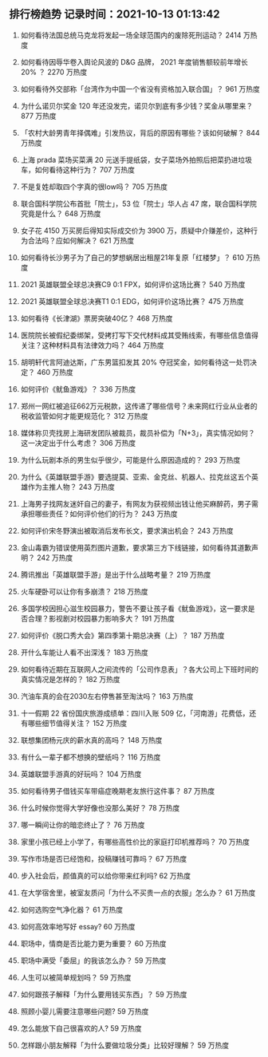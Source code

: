 
## 排行榜趋势 记录时间：2021-10-13 01:13:42
  
  1. 如何看待法国总统马克龙将发起一场全球范围内的废除死刑运动？ 2414 万热度
    
  2. 如何看待因辱华卷入舆论风波的 D&G 品牌， 2021 年度销售额较前年增长 20% ？ 2270 万热度
    
  3. 如何看待外交部称「台湾作为中国一个省没有资格加入联合国」？ 961 万热度
    
  4. 为什么诺贝尔奖金 120 年还没发完，诺贝尔到底有多少钱？奖金从哪里来？ 877 万热度
    
  5. 「农村大龄男青年择偶难」引发热议，背后的原因有哪些？该如何破解？ 844 万热度
    
  6. 上海 prada 菜场买菜满 20 元送手提纸袋，女子菜场外拍照后把菜扔进垃圾车，如何看待这种行为？ 707 万热度
    
  7. 不是复姓却取四个字真的很low吗？ 705 万热度
    
  8. 联合国科学院公布首批「院士」，53 位「院士」华人占 47 席，联合国科学院究竟是什么？ 648 万热度
    
  9. 女子花 4150 万买房后得知实际成交价为 3900 万，质疑中介赚差价，这种行为合法吗？应如何解决？ 621 万热度
    
  10. 如何看待长沙男子为了自己的梦想蜗居出租屋21年复原「红楼梦」？ 610 万热度
    
  11. 2021 英雄联盟全球总决赛C9 0:1 FPX，如何评价这场比赛？ 540 万热度
    
  12. 2021 英雄联盟全球总决赛T1 0:1 EDG，如何评价这场比赛？ 475 万热度
    
  13. 如何看待《长津湖》票房突破40亿？ 468 万热度
    
  14. 医院院长被假纪委绑架，受拷打写下交代材料成其受贿线索，有哪些信息值得关注？这种材料具有法律效力吗？ 464 万热度
    
  15. 胡明轩代言阿迪达斯，广东男篮扣发其 20% 夺冠奖金，如何看待这一处罚决定？ 460 万热度
    
  16. 如何评价《鱿鱼游戏》？ 336 万热度
    
  17. 郑州一网红被追征662万元税款，这传递了哪些信号？未来网红行业从业者的税收监管如何才能更规范化？ 312 万热度
    
  18. 媒体称贝壳找房上海研发团队被裁员，裁员补偿为「N+3」，真实情况如何？这一决定出于什么考虑？ 306 万热度
    
  19. 为什么玩剧本杀的男生似乎很少，可能是什么原因造成的？ 293 万热度
    
  20. 为什么《英雄联盟手游》要选提莫、亚索、金克丝、机器人、拉克丝这五个英雄作为主推人物？ 243 万热度
    
  21. 上海男子找网友迷奸自己的妻子，有网友为获视频出钱让他买麻醉药，男子需承担哪些责任？如何评价他们的行为？ 243 万热度
    
  22. 如何评价宋冬野演出被取消后发布长文，要求演出机会？ 243 万热度
    
  23. 金山毒霸为错误使用英烈图片道歉，要求第三方下线链接，如何看待其道歉声明？ 242 万热度
    
  24. 腾讯推出「英雄联盟手游」是出于什么战略考量？ 219 万热度
    
  25. 火车硬卧可以让你有多崩溃？ 218 万热度
    
  26. 多国学校因担心滋生校园暴力，警告不要让孩子看《鱿鱼游戏》，这一要求是否合理？影视剧对校园暴力影响多大？ 191 万热度
    
  27. 如何评价《脱口秀大会》第四季第十期总决赛（上）？ 187 万热度
    
  28. 开什么车能让人看不出深浅？ 183 万热度
    
  29. 如何看待近期在互联网人之间流传的「公司作息表」？各大公司上下班时间的真实情况是怎样的？ 182 万热度
    
  30. 汽油车真的会在2030左右停售甚至淘汰吗？ 163 万热度
    
  31. 十一假期 22 省份国庆旅游成绩单：四川入账 509 亿，「河南游」花费低，还有哪些细节值得关注？ 152 万热度
    
  32. 联想集团杨元庆的薪水真的高吗？ 148 万热度
    
  33. 有什么一辈子都不想换的壁纸吗？ 116 万热度
    
  34. 英雄联盟手游真的好玩吗？ 104 万热度
    
  35. 如何看待男子借钱买车带癌症晚期老友旅行这件事？ 87 万热度
    
  36. 什么时候你觉得大学好像也没那么美好？ 78 万热度
    
  37. 哪一瞬间让你的暗恋终止了？ 76 万热度
    
  38. 家里小孩已经上小学了，有哪些高性价比的家庭打印机推荐吗？ 70 万热度
    
  39. 写作市场是否已经饱和，投稿赚钱可靠吗？ 67 万热度
    
  40. 步入社会后，颜值真的可以给你带来红利吗? 62 万热度
    
  41. 在大学宿舍里，被室友质问「为什么不买贵一点的衣服」怎么办？ 61 万热度
    
  42. 如何选购空气净化器？ 61 万热度
    
  43. 如何高效率地写好 essay? 60 万热度
    
  44. 职场中，情商是否比能力更为重要？ 60 万热度
    
  45. 职场中满受「委屈」的我该怎么办？ 59 万热度
    
  46. 人生可以被简单规划吗？ 59 万热度
    
  47. 如何跟孩子解释「为什么要用钱买东西」？ 59 万热度
    
  48. 照顾小婴儿需要注意哪些问题? 59 万热度
    
  49. 怎么能放下自己很喜欢的人? 59 万热度
    
  50. 怎样跟小朋友解释「为什么要做垃圾分类」比较好理解？ 59 万热度
    